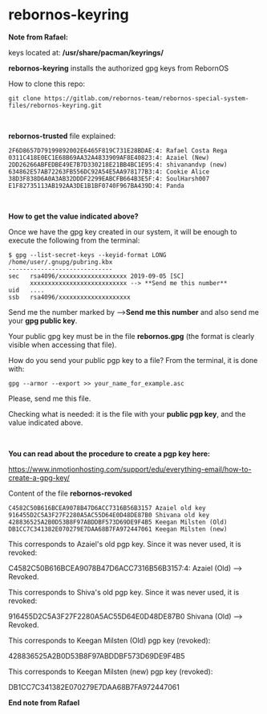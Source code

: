 # rebornos-keyring

**Note from Rafael:**

keys located at: **/usr/share/pacman/keyrings/**

**rebornos-keyring** installs the authorized gpg keys from RebornOS

How to clone this repo:

```
git clone https://gitlab.com/rebornos-team/rebornos-special-system-files/rebornos-keyring.git
```

<br>

**rebornos-trusted** file explained:
```
2F6D8657D79199892002E6465F819C731E28BDAE:4: Rafael Costa Rega
0311C418E0EC1E68B69AA32A4833909AF8E40823:4: Azaiel (New)
2DD26266ABFEDBE49E7B7D330218E21BB4BC1E95:4: shivanandvp (new)
634862E57AB72263FB556DC92A54E5AA978177B3:4: Cookie Alice
38D3F838D6A0A3AB32DDDF2299EABCFB664B3E5F:4: SoulHarsh007
E1F82735113AB192AA3DE1B1BF0740F967BA439D:4: Panda
```

<br>

**How to get the value indicated above?**

Once we have the gpg key created in our system, it will be enough to execute the following from the terminal:

```
$ gpg --list-secret-keys --keyid-format LONG
/home/user/.gnupg/pubring.kbx
-----------------------------
sec   rsa4096/xxxxxxxxxxxxxxxxxxx 2019-09-05 [SC]
      xxxxxxxxxxxxxxxxxxxxxxxxxxx --> **Send me this number**
uid   ....
ssb   rsa4096/xxxxxxxxxxxxxxxxxxxx
```


Send me the number marked by -->****Send me this number****  and also send me your **gpg public key**.

Your public gpg key must be in the file **rebornos.gpg** (the format is clearly visible when accessing that file).

How do you send your public pgp key to a file? From the terminal, it is done with:

```
gpg --armor --export >> your_name_for_example.asc
```

Please, send me this file.

Checking what is needed: it is the file with your **public pgp key**, and the value indicated above.


<br>

**You can read about the procedure to create a pgp key here:**

https://www.inmotionhosting.com/support/edu/everything-email/how-to-create-a-gpg-key/


Content of the file **rebornos-revoked**

```
C4582C50B616BCEA9078B47D6ACC7316B56B3157 Azaiel old key
916455D2C5A3F27F2280A5AC55D64E0D48DE87B0 Shivana old key
428836525A2B0D53B8F97ABDDBF573D69DE9F4B5 Keegan Milsten (Old)
DB1CC7C341382E070279E7DAA68B7FA972447061 Keegan Milsten (new)
```

This corresponds to Azaiel's old pgp key. Since it was never used, it is revoked:

C4582C50B616BCEA9078B47D6ACC7316B56B3157:4: Azaiel (Old) --> Revoked.

This corresponds to Shiva's old pgp key. Since it was never used, it is revoked:

916455D2C5A3F27F2280A5AC55D64E0D48DE87B0 Shivana (Old) --> Revoked.

This corresponds to Keegan Milsten (Old) pgp key (revoked):

428836525A2B0D53B8F97ABDDBF573D69DE9F4B5

This corresponds to Keegan Milsten (new) pgp key (revoked):

DB1CC7C341382E070279E7DAA68B7FA972447061

**End note from Rafael**
